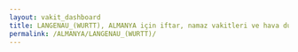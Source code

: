 ```yaml
---
layout: vakit_dashboard
title: LANGENAU_(WURTT), ALMANYA için iftar, namaz vakitleri ve hava durumu - ilçe/eyalet seç
permalink: /ALMANYA/LANGENAU_(WURTT)/
---
```


<script type="text/javascript">
  var GLOBAL_COUNTRY = 'ALMANYA';
  var GLOBAL_CITY = 'LANGENAU_(WURTT)';
  var GLOBAL_STATE = '';
  var lat = 72;
  var lon = 21;
</script>
